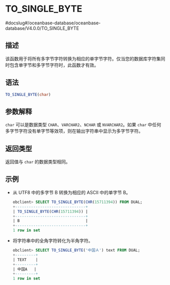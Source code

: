 TO_SINGLE_BYTE 
===================================
#docslug#/oceanbase-database/oceanbase-database/V4.0.0/TO_SINGLE_BYTE


描述 
-----------------------

该函数用于将所有多字节字符转换为相应的单字节字符。仅当您的数据库字符集同时包含单字节和多字节字符时，此函数才有效。

语法 
-----------------------

```sql
TO_SINGLE_BYTE(char)
```



参数解释 
-------------------------

`char` 可以是数据类型 `CHAR`、`VARCHAR2`、`NCHAR` 或 `NVARCHAR2`。如果 `char` 中任何多字节字符没有单字节等效项，则在输出字符串中显示为多字节字符。

返回类型 
-------------------------

返回值与 `char` 的数据类型相同。

示例 
-----------------------

* 从 UTF8 中的多字节 B 转换为相应的 ASCII 中的单字节 B。

  ```sql
  obclient> SELECT TO_SINGLE_BYTE(CHR(15711394)) FROM DUAL;
  +-------------------------------+
  | TO_SINGLE_BYTE(CHR(15711394)) |
  +-------------------------------+
  | B                             |
  +-------------------------------+
  1 row in set
  ```

  



* 将字符串中的全角字符转化为半角字符。

  ```sql
  obclient> SELECT TO_SINGLE_BYTE('中国Ａ') text FROM DUAL;
  +---------+
  | TEXT    |
  +---------+
  | 中国A   |
  +---------+
  1 row in set
  ```

  



